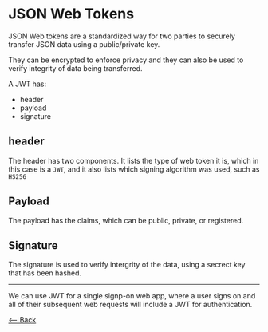 # JSON Web Tokens

JSON Web tokens are a standardized way for two parties to securely transfer JSON data using a public/private key.

They can be encrypted to enforce privacy and they can also be used to verify integrity of data being transferred.

A JWT has:

- header
- payload
- signature

## header

The header has two components. It lists the type of web token it is, which in this case is a `JWT`, and it also lists which signing algorithm was used, such as `HS256`

## Payload

The payload has the claims, which can be public, private, or registered.

## Signature

The signature is used to verify intergrity of the data, using a secrect key that has been hashed.

---

We can use JWT for a single signp-on web app, where a user signs on and all of their subsequent web requests will include a JWT for authentication.


[<-- Back](../README.md)
